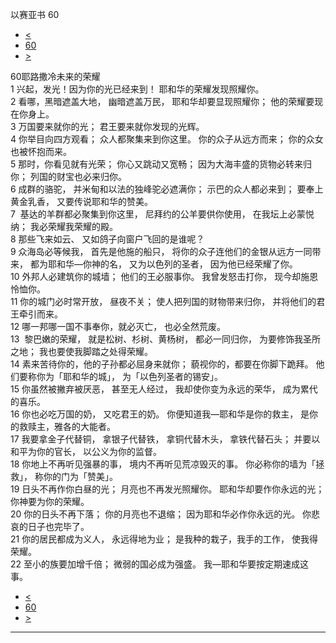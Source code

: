 ﻿





 以赛亚书 60




* [<](bible/ISA59.md)
* [60](bible/ISA.md)
* [>](bible/ISA61.md)



 
60耶路撒冷未来的荣耀  
1 兴起，发光！因为你的光已经来到！ 耶和华的荣耀发现照耀你。  
2 看哪，黑暗遮盖大地， 幽暗遮盖万民， 耶和华却要显现照耀你； 他的荣耀要现在你身上。  
3 万国要来就你的光； 君王要来就你发现的光辉。     
4 你举目向四方观看； 众人都聚集来到你这里。 你的众子从远方而来； 你的众女也被怀抱而来。  
5 那时，你看见就有光荣； 你心又跳动又宽畅； 因为大海丰盛的货物必转来归你； 列国的财宝也必来归你。  
6 成群的骆驼， 并米甸和以法的独峰驼必遮满你； 示巴的众人都必来到； 要奉上黄金乳香， 又要传说耶和华的赞美。  
7  基达的羊群都必聚集到你这里， 尼拜约的公羊要供你使用， 在我坛上必蒙悦纳； 我必荣耀我荣耀的殿。     
8 那些飞来如云、 又如鸽子向窗户飞回的是谁呢？  
9 众海岛必等候我， 首先是他施的船只， 将你的众子连他们的金银从远方一同带来， 都为耶和华—你神的名， 又为以色列的圣者， 因为他已经荣耀了你。     
10 外邦人必建筑你的城墙； 他们的王必服事你。 我曾发怒击打你， 现今却施恩怜恤你。  
11 你的城门必时常开放， 昼夜不关； 使人把列国的财物带来归你， 并将他们的君王牵引而来。  
12 哪一邦哪一国不事奉你，就必灭亡， 也必全然荒废。  
13  黎巴嫩的荣耀， 就是松树、杉树、黄杨树， 都必一同归你， 为要修饰我圣所之地； 我也要使我脚踏之处得荣耀。  
14 素来苦待你的，他的子孙都必屈身来就你； 藐视你的，都要在你脚下跪拜。 他们要称你为「耶和华的城」， 为「以色列圣者的锡安」。     
15 你虽然被撇弃被厌恶， 甚至无人经过， 我却使你变为永远的荣华， 成为累代的喜乐。  
16 你也必吃万国的奶， 又吃君王的奶。 你便知道我—耶和华是你的救主， 是你的救赎主，雅各的大能者。     
17 我要拿金子代替铜， 拿银子代替铁， 拿铜代替木头， 拿铁代替石头； 并要以和平为你的官长， 以公义为你的监督。  
18 你地上不再听见强暴的事， 境内不再听见荒凉毁灭的事。 你必称你的墙为「拯救」， 称你的门为「赞美」。     
19 日头不再作你白昼的光； 月亮也不再发光照耀你。 耶和华却要作你永远的光； 你神要为你的荣耀。  
20 你的日头不再下落； 你的月亮也不退缩； 因为耶和华必作你永远的光。 你悲哀的日子也完毕了。  
21 你的居民都成为义人， 永远得地为业； 是我种的栽子，我手的工作， 使我得荣耀。  
22 至小的族要加增千倍； 微弱的国必成为强盛。 我—耶和华要按定期速成这事。 
* [<](bible/ISA59.md)
* [60](bible/ISA.md)
* [>](bible/ISA61.md)





---









